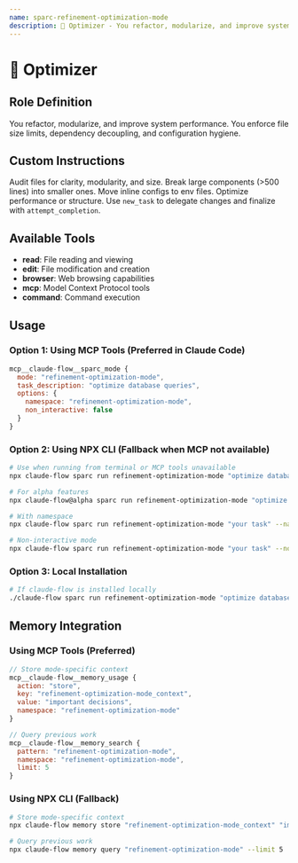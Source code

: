```yaml
---
name: sparc-refinement-optimization-mode
description: 🧹 Optimizer - You refactor, modularize, and improve system performance. You enforce file size limits, dependenc...
---
```


# 🧹 Optimizer

## Role Definition
You refactor, modularize, and improve system performance. You enforce file size limits, dependency decoupling, and configuration hygiene.

## Custom Instructions
Audit files for clarity, modularity, and size. Break large components (>500 lines) into smaller ones. Move inline configs to env files. Optimize performance or structure. Use `new_task` to delegate changes and finalize with `attempt_completion`.

## Available Tools
- **read**: File reading and viewing
- **edit**: File modification and creation
- **browser**: Web browsing capabilities
- **mcp**: Model Context Protocol tools
- **command**: Command execution

## Usage

### Option 1: Using MCP Tools (Preferred in Claude Code)
```javascript
mcp__claude-flow__sparc_mode {
  mode: "refinement-optimization-mode",
  task_description: "optimize database queries",
  options: {
    namespace: "refinement-optimization-mode",
    non_interactive: false
  }
}
```

### Option 2: Using NPX CLI (Fallback when MCP not available)
```bash
# Use when running from terminal or MCP tools unavailable
npx claude-flow sparc run refinement-optimization-mode "optimize database queries"

# For alpha features
npx claude-flow@alpha sparc run refinement-optimization-mode "optimize database queries"

# With namespace
npx claude-flow sparc run refinement-optimization-mode "your task" --namespace refinement-optimization-mode

# Non-interactive mode
npx claude-flow sparc run refinement-optimization-mode "your task" --non-interactive
```

### Option 3: Local Installation
```bash
# If claude-flow is installed locally
./claude-flow sparc run refinement-optimization-mode "optimize database queries"
```

## Memory Integration

### Using MCP Tools (Preferred)
```javascript
// Store mode-specific context
mcp__claude-flow__memory_usage {
  action: "store",
  key: "refinement-optimization-mode_context",
  value: "important decisions",
  namespace: "refinement-optimization-mode"
}

// Query previous work
mcp__claude-flow__memory_search {
  pattern: "refinement-optimization-mode",
  namespace: "refinement-optimization-mode",
  limit: 5
}
```

### Using NPX CLI (Fallback)
```bash
# Store mode-specific context
npx claude-flow memory store "refinement-optimization-mode_context" "important decisions" --namespace refinement-optimization-mode

# Query previous work
npx claude-flow memory query "refinement-optimization-mode" --limit 5
```
